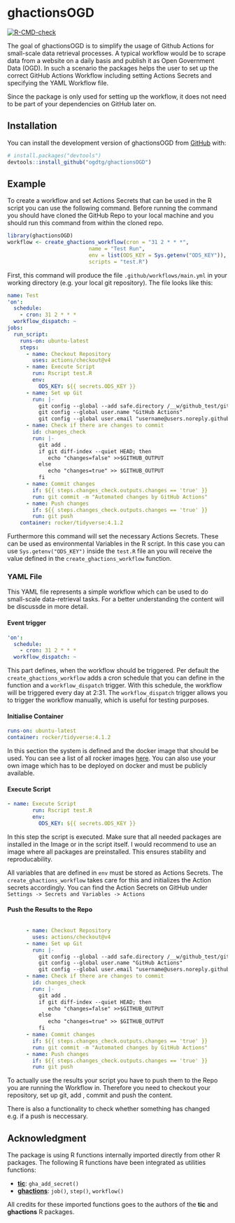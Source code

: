 
<!-- README.md is generated from README.Rmd. Please edit that file -->

# ghactionsOGD

<!-- badges: start -->

[![R-CMD-check](https://github.com/ogdtg/ghactionsOGD/actions/workflows/R-CMD-check.yaml/badge.svg)](https://github.com/ogdtg/ghactionsOGD/actions/workflows/R-CMD-check.yaml)
<!-- badges: end -->

The goal of ghactionsOGD is to simplify the usage of Github Actions for
small-scale data retrieval processes. A typical workflow would be to
scrape data from a website on a daily basis and publish it as Open
Government Data (OGD). In such a scenario the packages helps the user to
set up the correct GitHub Actions Workflow including setting Actions
Secrets and specifying the YAML Workflow file.

Since the package is only used for setting up the workflow, it does not
need to be part of your dependencies on GitHub later on.

## Installation

You can install the development version of ghactionsOGD from
[GitHub](https://github.com/ogdtg/ghactionsOGD/tree/main) with:

``` r
# install.packages("devtools")
devtools::install_github("ogdtg/ghactionsOGD")
```

## Example

To create a workflow and set Actions Secrets that can be used in the R
script you can use the following command. Before running the command you
should have cloned the GitHub Repo to your local machine and you should
run this command from within the cloned repo.

``` r
library(ghactionsOGD)
workflow <- create_ghactions_workflow(cron = "31 2 * * *",
                          name = "Test Run",
                          env = list(ODS_KEY = Sys.getenv("ODS_KEY")),
                          scripts = "test.R")
```

First, this command will produce the file `.github/workflows/main.yml`
in your working directory (e.g. your local git repository). The file
looks like this:

``` yaml
name: Test
'on':
  schedule:
    - cron: 31 2 * * *
  workflow_dispatch: ~
jobs:
  run_script:
    runs-on: ubuntu-latest
    steps:
      - name: Checkout Repository
        uses: actions/checkout@v4
      - name: Execute Script
        run: Rscript test.R
        env:
          ODS_KEY: ${{ secrets.ODS_KEY }}
      - name: Set up Git
        run: |-
          git config --global --add safe.directory /__w/github_test/github_test
          git config --global user.name "GitHub Actions"
          git config --global user.email "username@users.noreply.github.com"
      - name: Check if there are changes to commit
        id: changes_check
        run: |-
          git add .
          if git diff-index --quiet HEAD; then
             echo "changes=false" >>$GITHUB_OUTPUT
          else
             echo "changes=true" >> $GITHUB_OUTPUT
          fi
      - name: Commit changes
        if: ${{ steps.changes_check.outputs.changes == 'true' }}
        run: git commit -m "Automated changes by GitHub Actions"
      - name: Push changes
        if: ${{ steps.changes_check.outputs.changes == 'true' }}
        run: git push
    container: rocker/tidyverse:4.1.2
```

Furthermore this command will set the necessary Actions Secrets. These
can be used as environmental Variables in the R script. In this case you
can use `Sys.getenv("ODS_KEY")` inside the `test.R` file an you will
receive the value defined in the `create_ghactions_workflow` function.

### YAML File

This YAML file represents a simple workflow which can be used to do
small-scale data-retrieval tasks. For a better understanding the content
will be discussde in more detail.

#### Event trigger

``` yaml
'on':
  schedule:
    - cron: 31 2 * * *
  workflow_dispatch: ~
```

This part defines, when the workflow should be triggered. Per default
the `create_ghactions_workflow` adds a cron schedule that you can define
in the function and a `workflow_dispatch` trigger. With this schedule,
the workflow will be triggered every day at 2:31. The
`workflow_dispatch` trigger allows you to trigger the workflow manually,
which is useful for testing purposes.

#### Initialise Container

``` yaml
runs-on: ubuntu-latest
container: rocker/tidyverse:4.1.2
```

In this section the system is defined and the docker image that should
be used. You can see a list of all rocker images
[here](https://rocker-project.org/images/). You can also use your own
image which has to be deployed on docker and must be publicly available.

#### Execute Script

``` yaml
- name: Execute Script
        run: Rscript test.R
        env:
          ODS_KEY: ${{ secrets.ODS_KEY }}
```

In this step the script is executed. Make sure that all needed packages
are installed in the Image or in the script itself. I would recommend to
use an image where all packages are preinstalled. This ensures stability
and reproducability.

All variables that are defined in `env` must be stored as Actions
Secrets. The `create_ghactions_workflow` takes care for this and
initializes the Action secrets accordingly. You can find the Action
Secrets on GitHub under `Settings -> Secrets and Variables -> Actions`

#### Push the Results to the Repo

``` yaml

      - name: Checkout Repository
        uses: actions/checkout@v4
      - name: Set up Git
        run: |-
          git config --global --add safe.directory /__w/github_test/github_test
          git config --global user.name "GitHub Actions"
          git config --global user.email "username@users.noreply.github.com"
      - name: Check if there are changes to commit
        id: changes_check
        run: |-
          git add .
          if git diff-index --quiet HEAD; then
             echo "changes=false" >>$GITHUB_OUTPUT
          else
             echo "changes=true" >> $GITHUB_OUTPUT
          fi
      - name: Commit changes
        if: ${{ steps.changes_check.outputs.changes == 'true' }}
        run: git commit -m "Automated changes by GitHub Actions"
      - name: Push changes
        if: ${{ steps.changes_check.outputs.changes == 'true' }}
        run: git push
```

To actually use the results your script you have to push them to the
Repo you are running the Workflow in. Therefore you need to checkout
your repository, set up git, add , commit and push the content.

There is also a functionality to check whether something has changed
e.g. if a push is neccessary.

## Acknowledgment

The package is using R functions internally imported directly from other
R packages. The following R functions have been integrated as utilities
functions:

- **[tic](https://github.com/ropensci/tic)**: `gha_add_secret()`
- **[ghactions](https://github.com/maxheld83/ghactions)**: `job()`,
  `step()`, `workflow()`

All credits for these imported functions goes to the authors of the
**tic** and **ghactions** R packages.
